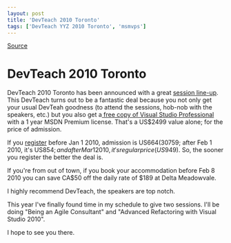 ```yaml
---
layout: post
title: 'DevTeach 2010 Toronto'
tags: ['DevTeach YYZ 2010 Toronto', 'msmvps']
---
```

[Source](http://blogs.msmvps.com/peterritchie/2009/12/18/devteach-2010-toronto/ "Permalink to DevTeach 2010 Toronto")

# DevTeach 2010 Toronto

DevTeach 2010 Toronto has been announced with a great [session line-up][1]. This DevTeach turns out to be a fantastic deal because you not only get your usual DevTeah goodness (to attend the sessions, hob-nob with the speakers, etc.) but you also get a[ free copy of Visual Studio Professional ][2]with a 1 year MSDN Premium license. That's a US$2499 value alone; for the price of admission.

If you [register][3] before Jan 1 2010, admission is US$664 (30% off!); before Jan 30 2010, it's US$759; after Feb 1 2010, it's US$854; and after Mar 1 2010, it's regular price (US$949). So, the sooner you register the better the deal is.

If you're from out of town, if you book your accommodation before Feb 8 2010 you can save CA$50 off the daily rate of $189 at Delta Meadowvale.

I highly recommend DevTeach, the speakers are top notch.

This year I've finally found time in my schedule to give two sessions. I'll be doing "Being an Agile Consultant" and "Advanced Refactoring with Visual Studio 2010".

I hope to see you there.

[1]: http://www.devteach.com/Session.aspx
[2]: http://www.devteach.com/Index.aspx
[3]: http://www.devteach.com/Register.aspx


